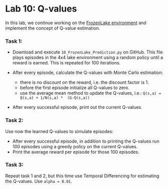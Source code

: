 # Lab 10: Q-values 

In this lab, we continue working on the [FrozenLake environment](https://www.gymlibrary.ml/environments/toy_text/frozen_lake/)
and implement the concept of Q-value estimation.


### Task 1:
- Download and execute `10_FrozenLake_Prediction.py` on GitHub.
This file plays episodes in the 4x4 lake environment using a random policy until a reward is earned.
This is repeated for 100 iterations.
- After every episode, calculate the Q-values with Monte Carlo estimation:
    - there is no discount on the reward, i.e. the discount factor is 1.
    - before the first episode initialize all Q-values to zero.
    - use the average mean method to update the Q-values, i.e.:
    `Q(s,a) =  Q(s,a) + 1/N(s,a) *  (G-Q(s,a))`


- After every successful episode, print out the current Q-values.

### Task 2:
Use now the learned Q-values to simulate episodes:

- After every successful episode, in addition to printing the Q-values run 100 episodes using a greedy policy on the current Q-values.
- Print the average reward per episode for those 100 episodes.

### Task 3:
Repeat task 1 and 2, but this time use Temporal Differencing for estimating the Q-values.
Use `alpha = 0.01`.
